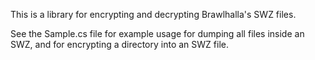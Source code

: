 This is a library for encrypting and decrypting Brawlhalla's SWZ files.

See the Sample.cs file for example usage for dumping all files inside an SWZ, and for encrypting a directory into an SWZ file.
